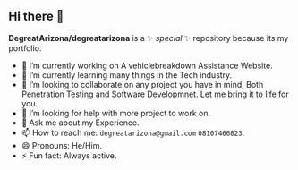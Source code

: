 ## Hi there 👋

**DegreatArizona/degreatarizona** is a ✨ _special_ ✨ repository because its my portfolio.


- 🔭 I’m currently working on A vehiclebreakdown Assistance Website.
- 🌱 I’m currently learning many things in the Tech industry.
- 👯 I’m looking to collaborate on any project you have in mind, Both Penetration Testing and Software Developmnet. Let me bring it to life for you.
- 🤔 I’m looking for help with more project to work on.
- 💬 Ask me about my Experience.
- 📫 How to reach me: `degreatarizona@gmail.com` `08107466823`.
- 😄 Pronouns: He/Him.
- ⚡ Fun fact: Always active.
